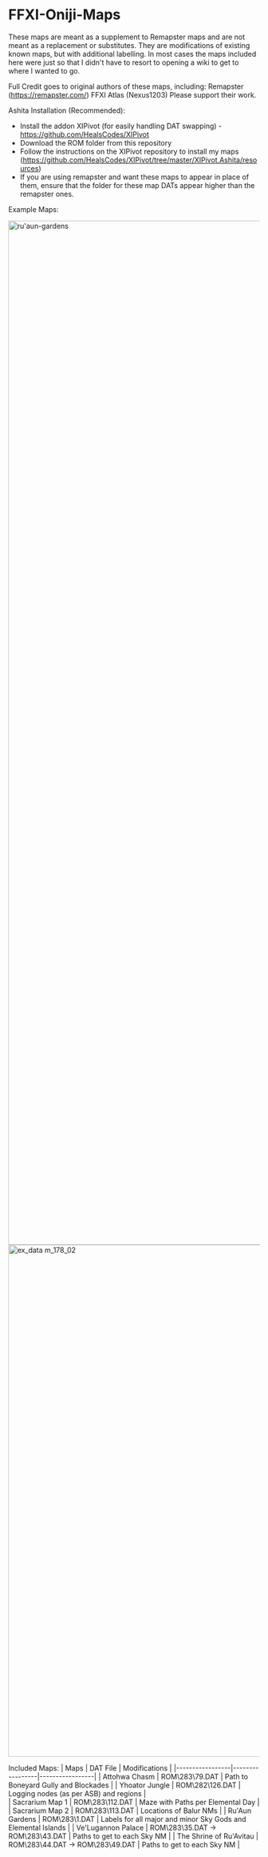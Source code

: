 # FFXI-Oniji-Maps
These maps are meant as a supplement to Remapster maps and are not meant as a replacement or substitutes. They are modifications of existing known maps, but with additional labelling. In most cases the maps included here were just so that I didn't have to resort to opening a wiki to get to where I wanted to go.

Full Credit goes to original authors of these maps, including:
Remapster (https://remapster.com/)
FFXI Atlas (Nexus1203)
Please support their work.

Ashita Installation (Recommended):
- Install the addon XIPivot (for easily handling DAT swapping) - https://github.com/HealsCodes/XIPivot
- Download the ROM folder from this repository
- Follow the instructions on the XIPivot repository to install my maps (https://github.com/HealsCodes/XIPivot/tree/master/XIPivot.Ashita/resources)
- If you are using remapster and want these maps to appear in place of them, ensure that the folder for these map DATs appear higher than the remapster ones.

Example Maps:

<img width="2048" height="2048" alt="ru'aun-gardens" src="https://github.com/user-attachments/assets/86b4ae37-71ab-4ee6-b269-0eaf7fcaa0da" />
<img width="1024" height="1024" alt="ex_data m_178_02" src="https://github.com/user-attachments/assets/ba3405de-220e-4d68-af94-ea89ca4bdb8e" />

Included Maps:
| Maps | DAT File | Modifications |
|-----------------|-----------------|-----------------|
| Attohwa Chasm   | ROM\283\79.DAT    | Path to Boneyard Gully and Blockades |
| Yhoator Jungle    | ROM\282\126.DAT    | Logging nodes (as per ASB) and regions |  
| Sacrarium Map 1    | ROM\283\112.DAT    | Maze with Paths per Elemental Day |
| Sacrarium Map 2    | ROM\283\113.DAT    | Locations of Balur NMs |
| Ru'Aun Gardens    | ROM\283\1.DAT    | Labels for all major and minor Sky Gods and Elemental Islands |
| Ve'Lugannon Palace    | ROM\283\35.DAT -> ROM\283\43.DAT    | Paths to get to each Sky NM |
| The Shrine of Ru'Avitau    | ROM\283\44.DAT -> ROM\283\49.DAT    | Paths to get to each Sky NM |
